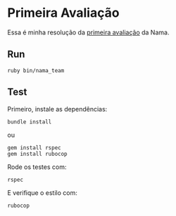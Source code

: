 # Primeira Avaliação

Essa é minha resolução da [primeira avaliação](https://github.com/9Nama/primeira-avaliacao) da Nama.

## Run

```
ruby bin/nama_team
```

## Test

Primeiro, instale as dependências:

```
bundle install
```

ou

```
gem install rspec
gem install rubocop
```

Rode os testes com:

```
rspec
```

E verifique o estilo com:

```
rubocop
```
